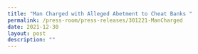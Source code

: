 ```yaml
---
title: "Man Charged with Alleged Abetment to Cheat Banks "
permalink: /press-room/press-releases/301221-ManCharged
date: 2021-12-30
layout: post
description: ""
---
```

